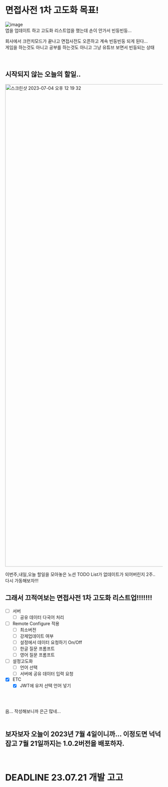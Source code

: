 # 면접사전 1차 고도화 목표!

![image](https://github.com/brody424/TIL/assets/15370950/67540f3c-40fd-420d-9365-18c61c413a15)  
앱을 업데이트 하고 고도화 리스트업을 했는데 손이 안가서 빈둥빈둥...  

회사에서 크런치모드가 끝나고 면접사전도 오픈하고 계속 빈둥빈둥 되게 된다...  
게임을 하는것도 아니고 공부를 하는것도 아니고 그냥 유튜브 보면서 빈둥되는 상태  

<br/>


## 시작되지 않는 오늘의 할일..
<img width="1540" alt="스크린샷 2023-07-04 오후 12 19 32" src="https://github.com/brody424/TIL/assets/15370950/2098c0cf-b85b-4784-90f1-af5aacd6afcc">

이번주,내일,오늘 할일을 모아놓은 노션 TODO List가 없데이트가 되어버린지 2주..  
다시 가동해보자!!! 

## 그래서 끄적여보는 면접사전 1차 고도화 리스트업!!!!!!!

- [ ] 서버
    - [ ] 공유 데이터 다국어 처리
- [ ] Remote Configure 적용
    - [ ] 최소버전
    - [ ] 강제업데이트 여부
    - [ ] 설정에서 데이터 요청하기 On/Off
    - [ ] 한글 질문 프롬프트
    - [ ] 영어 질문 프롬프트
- [ ] 설정고도화
    - [ ] 언어 선택
    - [ ] 서버에 공유 데이터 입력 요청
- [X] ETC
    - [X] JWT에 유저 선택 언어 넣기

<br/><br/>

음... 작성해보니까 은근 많네...
<br/><br/>
## 보자보자 오늘이 2023년 7월 4일이니까... 이정도면 넉넉잡고 7월 21일까지는 1.0.2버전을 배포하자.
<br/>

# DEADLINE 23.07.21 개발 고고 
